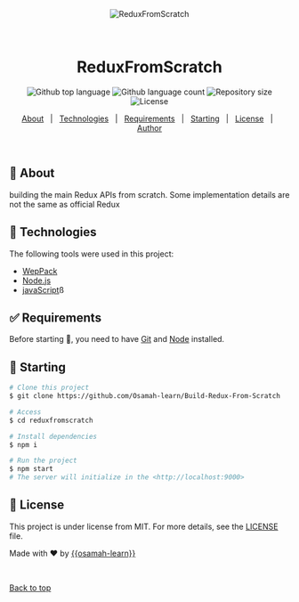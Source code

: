 <div align="center" id="top"> 
  <img src="./.github/app.gif" alt="ReduxFromScratch" />

  &#xa0;

  <!-- <a href="https://reduxfromscratch.netlify.app">Demo</a> -->
</div>

<h1 align="center">ReduxFromScratch</h1>

<p align="center">
  <img alt="Github top language" src="https://img.shields.io/github/languages/top/{{osamah-learn}}/reducfromscratch?color=56BEB8">

  <img alt="Github language count" src="https://img.shields.io/github/languages/count/{{osamah-learn}}/reducfromscratch?color=56BEB8">

  <img alt="Repository size" src="https://img.shields.io/github/repo-size/{{osamah-learn}}/reducfromscratch?color=56BEB8">

  <img alt="License" src="https://img.shields.io/github/license/{{osamah-learn}}/reducfromscratch?color=56BEB8">

  <!-- <img alt="Github issues" src="https://img.shields.io/github/issues/{{YOUR_GITHUB_USERNAME}}/reducfromscratch?color=56BEB8" /> -->

  <!-- <img alt="Github forks" src="https://img.shields.io/github/forks/{{osamah-learn}}/reducfromscratch?color=56BEB8" /> -->

  <!-- <img alt="Github stars" src="https://img.shields.io/github/stars/{{osamah-learn}}/reducfromscratch?color=56BEB8" /> -->
</p>

<!-- Status -->

<!-- <h4 align="center"> 
	🚧  ReducFromScratch 🚀 Under construction...  🚧
</h4> 

<hr> -->

<p align="center">
  <a href="#dart-about">About</a> &#xa0; | &#xa0; 
  <a href="#rocket-technologies">Technologies</a> &#xa0; | &#xa0;
  <a href="#white_check_mark-requirements">Requirements</a> &#xa0; | &#xa0;
  <a href="#checkered_flag-starting">Starting</a> &#xa0; | &#xa0;
  <a href="#memo-license">License</a> &#xa0; | &#xa0;
  <a href="https://github.com/{{osamah-learn}}" target="_blank">Author</a>
</p>

<br>

## :dart: About ##

building the main Redux APIs from scratch. Some implementation details are not the same as official Redux


## :rocket: Technologies ##

The following tools were used in this project:

- [WepPack](https://webpack.js.org/guides/installation)
- [Node.js](https://nodejs.org/en/)
- [javaScript](https://developer.mozilla.org/en-US/docs/Web/JavaScript)ß

## :white_check_mark: Requirements ##

Before starting :checkered_flag:, you need to have [Git](https://git-scm.com) and [Node](https://nodejs.org/en/) installed.

## :checkered_flag: Starting ##

```bash
# Clone this project
$ git clone https://github.com/Osamah-learn/Build-Redux-From-Scratch

# Access
$ cd reduxfromscratch

# Install dependencies
$ npm i

# Run the project
$ npm start
# The server will initialize in the <http://localhost:9000>
```

## :memo: License ##

This project is under license from MIT. For more details, see the [LICENSE](LICENSE.md) file.


Made with :heart: by <a href="https://github.com/{{osamah-learn}}" target="_blank">{{osamah-learn}}</a>

&#xa0;

<a href="#top">Back to top</a>
